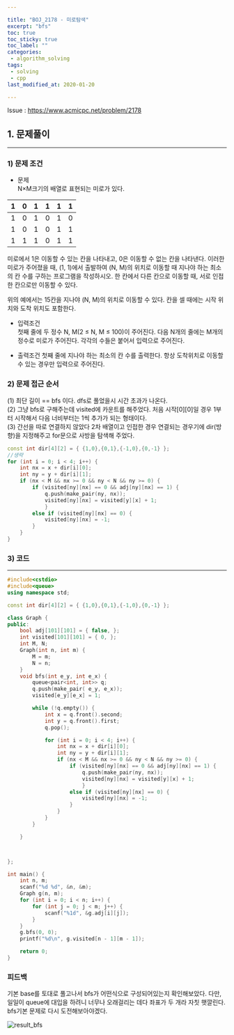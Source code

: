 ```yaml
---

title: "BOJ_2178 - 미로탐색"  
excerpt: "bfs"  
toc: true  
toc_sticky: true  
toc_label: ""  
categories:  
 - algorithm_solving  
tags:  
 - solving  
 - cpp  
last_modified_at: 2020-01-20

---
```


Issue : <https://www.acmicpc.net/problem/2178>

## 1. 문제풀이  

- - -

### 1) 문제 조건

- 문제  
N×M크기의 배열로 표현되는 미로가 있다.  

|1|0|1|1|1|1|
|---|---|---|---|---|---|
|1|0|1|0|1|0|
|1|0|1|0|1|1|
|1|1|1|0|1|1|

미로에서 1은 이동할 수 있는 칸을 나타내고, 0은 이동할 수 없는 칸을 나타낸다. 이러한 미로가 주어졌을 때, (1, 1)에서 출발하여 (N, M)의 위치로 이동할 때 지나야 하는 최소의 칸 수를 구하는 프로그램을 작성하시오. 한 칸에서 다른 칸으로 이동할 때, 서로 인접한 칸으로만 이동할 수 있다.  

위의 예에서는 15칸을 지나야 (N, M)의 위치로 이동할 수 있다. 칸을 셀 때에는 시작 위치와 도착 위치도 포함한다.  

- 입력조건  
첫째 줄에 두 정수 N, M(2 ≤ N, M ≤ 100)이 주어진다. 다음 N개의 줄에는 M개의 정수로 미로가 주어진다. 각각의 수들은 붙어서 입력으로 주어진다.  

- 출력조건
첫째 줄에 지나야 하는 최소의 칸 수를 출력한다. 항상 도착위치로 이동할 수 있는 경우만 입력으로 주어진다.  

### 2) 문제 접근 순서  
  
(1) 최단 길이 == bfs 이다. dfs로 풀었을시 시간 초과가 나온다.  
(2) 그냥 bfs로 구해주는데 visited에 카운트를 해주었다. 처음 시작[0][0]일 경우 1부터 시작해서 다음 너비부터는 1씩 추가가 되는 형태이다.  
(3) 간선을 따로 연결하지 않았다 2차 배열이고 인접한 경우 연결되는 경우기에 dir(방향)을 지정해주고 for문으로 사방을 탐색해 주었다.  

```cpp
const int dir[4][2] = { {1,0},{0,1},{-1,0},{0,-1} };
//생략
for (int i = 0; i < 4; i++) {
	int nx = x + dir[i][0];
	int ny = y + dir[i][1];
	if (nx < M && nx >= 0 && ny < N && ny >= 0) {
		if (visited[ny][nx] == 0 && adj[ny][nx] == 1) {
			q.push(make_pair(ny, nx));
			visited[ny][nx] = visited[y][x] + 1;
			}
		else if (visited[ny][nx] == 0) {
			visited[ny][nx] = -1;
		}
	}
}
```

### 3) 코드

- - -

```cpp
#include<cstdio>
#include<queue>
using namespace std;

const int dir[4][2] = { {1,0},{0,1},{-1,0},{0,-1} };

class Graph {
public:
	bool adj[101][101] = { false, };
	int visited[101][101] = { 0, };
	int M, N;
	Graph(int n, int m) {
		M = m;
		N = n;
	}
	void bfs(int e_y, int e_x) {
		queue<pair<int, int>> q;
		q.push(make_pair( e_y, e_x));
		visited[e_y][e_x] = 1;

		while (!q.empty()) {
			int x = q.front().second;
			int y = q.front().first;
			q.pop(); 

			for (int i = 0; i < 4; i++) {
				int nx = x + dir[i][0];
				int ny = y + dir[i][1];
				if (nx < M && nx >= 0 && ny < N && ny >= 0) {
					if (visited[ny][nx] == 0 && adj[ny][nx] == 1) {
						q.push(make_pair(ny, nx));
						visited[ny][nx] = visited[y][x] + 1;
						}
					else if (visited[ny][nx] == 0) {
						visited[ny][nx] = -1;
					}
				}
			}
		}

	}



};

int main() {
	int n, m;
	scanf("%d %d", &n, &m);
	Graph g(n, m);
	for (int i = 0; i < n; i++) {
		for (int j = 0; j < m; j++) {
			scanf("%1d", &g.adj[i][j]);
		}
	}
	g.bfs(0, 0);
	printf("%d\n", g.visited[n - 1][m - 1]);

	return 0;
}
```

### 피드백  

기본 base를 토대로 풀고나서 bfs가 어떤식으로 구성되어있는지 확인해보았다. 다만, 일일이 queue에 대입을 하려니 너무나 오래걸리는 데다 좌표가 두 개라 자칫 햇깔린다. bfs기본 문제로 다시 도전해보아야겠다.  

![result_bfs](https://user-images.githubusercontent.com/42687768/72729041-05851480-3bd2-11ea-8d43-2ae10834a014.JPG)  
